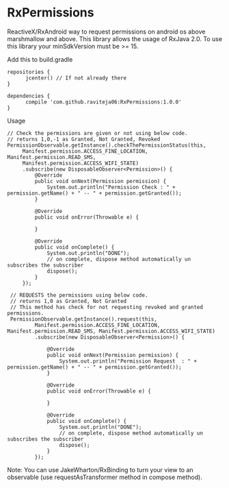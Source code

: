 # RxPermissions

ReactiveX/RxAndroid way to request permissions on android os above marshmallow and above.
This library allows the usage of RxJava 2.0.
To use this library your minSdkVersion must be >= 15.

Add this to build.gradle

	repositories {
          jcenter() // If not already there
    }

    dependencies {
	      compile 'com.github.raviteja06:RxPermissions:1.0.0'
	}

Usage

    // Check the permissions are given or not using below code.
    // returns 1,0,-1 as Granted, Not Granted, Revoked
    PermissionObservable.getInstance().checkThePermissionStatus(this,
         Manifest.permission.ACCESS_FINE_LOCATION, Manifest.permission.READ_SMS,
         Manifest.permission.ACCESS_WIFI_STATE)
         .subscribe(new DisposableObserver<Permission>() {
             @Override
             public void onNext(Permission permission) {
                 System.out.println("Permission Check : " + permission.getName() + " -- " + permission.getGranted());
             }

             @Override
             public void onError(Throwable e) {

             }

             @Override
             public void onComplete() {
                 System.out.println("DONE");
                 // on complete, dispose method automatically un subscribes the subscriber
                 dispose();
             }
         });
        
     // REQUESTS the permissions using below code.
     // returns 1,0 as Granted, Not Granted
     // This method has check for not requesting revoked and granted permissions.
     PermissionObservable.getInstance().request(this,
             Manifest.permission.ACCESS_FINE_LOCATION, Manifest.permission.READ_SMS, Manifest.permission.ACCESS_WIFI_STATE)
             .subscribe(new DisposableObserver<Permission>() {

                 @Override
                 public void onNext(Permission permission) {
                     System.out.println("Permission Request  : " + permission.getName() + " -- " + permission.getGranted());
                 }

                 @Override
                 public void onError(Throwable e) {

                 }

                 @Override
                 public void onComplete() {
                     System.out.println("DONE");
                     // on complete, dispose method automatically un subscribes the subscriber
                     dispose();
                 }
             });

Note: You can use JakeWharton/RxBinding to turn your view to an observable (use requestAsTransformer method in compose method).

